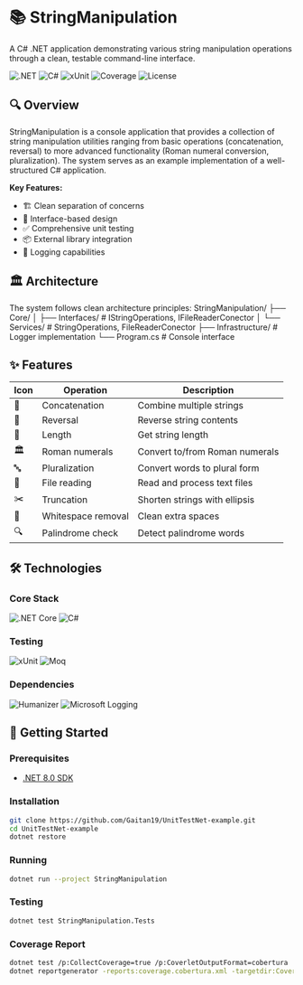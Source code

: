 # 📚 StringManipulation

A C# .NET application demonstrating various string manipulation operations through a clean, testable command-line interface.

![.NET](https://img.shields.io/badge/.NET-512BD4?logo=dotnet&logoColor=white)
![C#](https://img.shields.io/badge/C%23-239120?logo=c-sharp&logoColor=white)
![xUnit](https://img.shields.io/badge/xUnit-512BD4?logo=xunit&logoColor=white)
![Coverage](https://img.shields.io/badge/coverage-80.5%25-brightgreen)
![License](https://img.shields.io/badge/license-MIT-blue)

## 🔍 Overview

StringManipulation is a console application that provides a collection of string manipulation utilities ranging from basic operations (concatenation, reversal) to more advanced functionality (Roman numeral conversion, pluralization). The system serves as an example implementation of a well-structured C# application.

**Key Features:**
- 🏗️ Clean separation of concerns
- 🔌 Interface-based design
- ✅ Comprehensive unit testing
- 📦 External library integration
- 📝 Logging capabilities

## 🏛️ Architecture

The system follows clean architecture principles:
StringManipulation/
├── Core/
│ ├── Interfaces/ # IStringOperations, IFileReaderConector
│ └── Services/ # StringOperations, FileReaderConector
├── Infrastructure/ # Logger implementation
└── Program.cs # Console interface


## ✨ Features

| Icon | Operation               | Description                          |
|------|-------------------------|--------------------------------------|
| 🔗  | Concatenation           | Combine multiple strings             |
| 🔄  | Reversal                | Reverse string contents              |
| 📏  | Length                  | Get string length                    |
| 🏛️  | Roman numerals          | Convert to/from Roman numerals       |
| 🔤  | Pluralization           | Convert words to plural form         |
| 📄  | File reading            | Read and process text files          |
| ✂️  | Truncation              | Shorten strings with ellipsis        |
| 🧹  | Whitespace removal      | Clean extra spaces                   |
| 🔍  | Palindrome check        | Detect palindrome words              |

## 🛠️ Technologies

### Core Stack
![.NET Core](https://img.shields.io/badge/-512BD4?logo=dotnet&logoColor=white)
![C#](https://img.shields.io/badge/-239120?logo=c-sharp&logoColor=white)

### Testing
![xUnit](https://img.shields.io/badge/-512BD4?logo=xunit&logoColor=white)
![Moq](https://img.shields.io/badge/-black?logo=moq&logoColor=white)

### Dependencies
![Humanizer](https://img.shields.io/badge/-lightgrey?logo=nuget&logoColor=white)
![Microsoft Logging](https://img.shields.io/badge/-lightgrey?logo=microsoft&logoColor=white)

## 🚀 Getting Started

### Prerequisites
- [.NET 8.0 SDK](https://dotnet.microsoft.com/download)

### Installation
```bash
git clone https://github.com/Gaitan19/UnitTestNet-example.git
cd UnitTestNet-example
dotnet restore
```
### Running
```bash
dotnet run --project StringManipulation
```
### Testing
```bash
dotnet test StringManipulation.Tests
```
### Coverage Report
```bash
dotnet test /p:CollectCoverage=true /p:CoverletOutputFormat=cobertura
dotnet reportgenerator -reports:coverage.cobertura.xml -targetdir:CoverageReport
```
